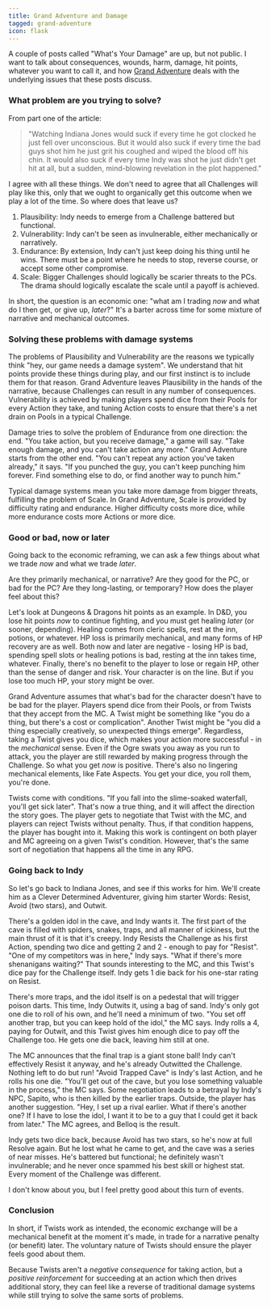 ```yaml
---
title: Grand Adventure and Damage
tagged: grand-adventure
icon: flask
---
```


A couple of posts called "What's Your Damage" are up, but not public.
I want to talk about consequences, wounds, harm, damage, hit points,
whatever you want to call it, and how [Grand Adventure] deals
with the underlying issues that these posts discuss.

<!-- more -->

### What problem are you trying to solve?

From part one of the article:

> "Watching Indiana Jones would suck if every time he got clocked
> he just fell over unconscious.
> But it would also suck if every time the bad guys shot him
> he just grit his coughed and wiped the blood off his chin.
> It would also suck if every time Indy was shot he just didn't get hit at all,
> but a sudden, mind-blowing revelation in the plot happened."

I agree with all these things.
We don't need to agree that all Challenges will play like this,
only that we ought to organically get this outcome when we play a lot of the time.
So where does that leave us?

1. Plausibility: Indy needs to emerge from a Challenge battered but functional.
2. Vulnerability: Indy can't be seen as invulnerable, either mechanically or narratively.
3. Endurance: By extension, Indy can't just keep doing his thing until he wins.
   There must be a point where he needs to stop, reverse course,
   or accept some other compromise.
4. Scale: Bigger Challenges should logically be scarier threats to the PCs.
   The drama should logically escalate the scale until a payoff is achieved.

In short, the question is an economic one:
"what am I trading _now_ and what do I then get, or give up, _later_?"
It's a barter across time for some mixture of narrative and mechanical outcomes.

### Solving these problems with damage systems

The problems of Plausibility and Vulnerability are the reasons
we typically think "hey, our game needs a damage system".
We understand that hit points provide these things during play,
and our first instinct is to include them for that reason.
Grand Adventure leaves Plausibility in the hands of the narrative,
because Challenges can result in any number of consequences.
Vulnerability is achieved by making players spend dice from their Pools
for every Action they take, and tuning Action costs to ensure
that there's a net drain on Pools in a typical Challenge.

Damage tries to solve the problem of Endurance from one direction: the end.
"You take action, but you receive damage," a game will say.
"Take enough damage, and you can't take action any more."
Grand Adventure starts from the other end.
"You can't repeat any action you've taken already," it says.
"If you punched the guy, you can't keep punching him forever.
Find something else to do, or find another way to punch him."

Typical damage systems mean you take more damage from bigger threats,
fulfilling the problem of Scale.
In Grand Adventure, Scale is provided by difficulty rating and endurance.
Higher difficulty costs more dice,
while more endurance costs more Actions or more dice.

### Good or bad, now or later

Going back to the economic reframing, we can ask a few things
about what we trade _now_ and what we trade _later_.

Are they primarily mechanical, or narrative?
Are they good for the PC, or bad for the PC?
Are they long-lasting, or temporary?
How does the player feel about this?

Let's look at Dungeons & Dragons hit points as an example.
In D&D, you lose hit points _now_ to continue fighting,
and you must get healing _later_ (or sooner, depending).
Healing comes from cleric spells, rest at the inn, potions, or whatever.
HP loss is primarily mechanical,
and many forms of HP recovery are as well.
Both now and later are negative - losing HP is bad, spending spell slots
or healing potions is bad, resting at the inn takes time, whatever.
Finally, there's no benefit to the player to lose or regain HP,
other than the sense of danger and risk.
Your character is on the line.
But if you lose too much HP, your story might be over.

Grand Adventure assumes that what's bad for the character
doesn't have to be bad for the player.
Players spend dice from their Pools,
or from Twists that they accept from the MC.
A Twist might be something like "you do a thing, but there's a cost or complication".
Another Twist might be "you did a thing especially creatively, so unexpected things emerge".
Regardless, taking a Twist gives you dice, which makes your action more successful - in the _mechanical_ sense.
Even if the Ogre swats you away as you run to attack,
you the player are still rewarded by making progress through the Challenge.
So what you get _now_ is positive.
There's also no lingering mechanical elements, like Fate Aspects.
You get your dice, you roll them, you're done.

Twists come with conditions.
"If you fall into the slime-soaked waterfall, you'll get sick later".
That's now a true thing, and it will affect the direction the story goes.
The player gets to negotiate that Twist with the MC,
and players can reject Twists without penalty.
Thus, if that condition happens, the player has bought into it.
Making this work is contingent on both player and MC agreeing on a given Twist's condition.
However, that's the same sort of negotiation that happens all the time in any RPG.

### Going back to Indy

So let's go back to Indiana Jones, and see if this works for him.
We'll create him as a Clever Determined Adventurer,
giving him starter Words: Resist, Avoid (two stars), and Outwit.

There's a golden idol in the cave, and Indy wants it.
The first part of the cave is filled with spiders, snakes, traps,
and all manner of ickiness, but the main thrust of it is that it's creepy.
Indy Resists the Challenge as his first Action, spending two dice
and getting 2 and 2 - enough to pay for "Resist".
"One of my competitors was in here," Indy says.
"What if there's more shenanigans waiting?"
That sounds interesting to the MC, and this Twist's dice pay for the Challenge itself.
Indy gets 1 die back for his one-star rating on Resist.

There's more traps, and the idol itself is on a pedestal
that will trigger poison darts.
This time, Indy Outwits it, using a bag of sand.
Indy's only got one die to roll of his own, and he'll need a minimum of two.
"You set off another trap, but you can keep hold of the idol," the MC says.
Indy rolls a 4, paying for Outwit, and this Twist gives him enough dice
to pay off the Challenge too.
He gets one die back, leaving him still at one.

The MC announces that the final trap is a giant stone ball!
Indy can't effectively Resist it anyway, and he's already Outwitted the Challenge.
Nothing left to do but run! "Avoid Trapped Cave" is Indy's last Action,
and he rolls his one die.
"You'll get out of the cave, but you lose something valuable in the process,"
the MC says.
Some negotiation leads to a betrayal by Indy's NPC, Sapito,
who is then killed by the earlier traps.
Outside, the player has another suggestion.
"Hey, I set up a rival earlier. What if there's another one?
If I have to lose the idol, I want it to be to a guy that I could get it back from later."
The MC agrees, and Belloq is the result.

Indy gets two dice back, because Avoid has two stars,
so he's now at full Resolve again.
But he lost what he came to get, and the cave was a series of near misses.
He's battered but functional;
he definitely wasn't invulnerable;
and he never once spammed his best skill or highest stat.
Every moment of the Challenge was different.

I don't know about you, but I feel pretty good about this turn of events.

### Conclusion

In short, if Twists work as intended,
the economic exchange will be a mechanical benefit at the moment it's made,
in trade for a narrative penalty (or benefit) later.
The voluntary nature of Twists should ensure the player feels good about them.

Because Twists aren't a _negative consequence_ for taking action,
but a _positive reinforcement_ for succeeding at an action
which then drives additional story,
they can feel like a reverse of traditional damage systems
while still trying to solve the same sorts of problems.

[Grand Adventure]: http://peppermile.com/grand-adventure.html
